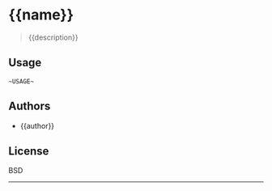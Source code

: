 
# {{name}}

> {{description}}

## Usage

```
~USAGE~
```

## Authors
* {{author}}

## License
BSD

***

